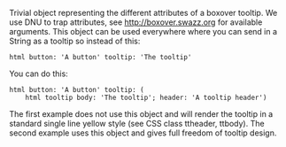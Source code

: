 Trivial object representing the different attributes of a boxover tooltip. We use DNU to trap attributes, see http://boxover.swazz.org for available arguments.
This object can be used everywhere where you can send in a String as a tooltip so instead of this:

	html button: 'A button' tooltip: 'The tooltip'

You can do this:

	html button: 'A button' tooltip: (
		html tooltip body: 'The tooltip'; header: 'A tooltip header')

The first example does not use this object and will render the tooltip in a standard single line yellow style (see CSS class ttheader, ttbody). The second example uses this object and gives full freedom of tooltip design.